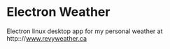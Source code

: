 # Electron Weather

Electron linux desktop app for my personal weather at http:://www.revyweather.ca